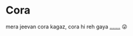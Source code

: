 # Cora

mera jeevan cora kagaz, cora hi reh gaya [.......](https://www.youtube.com/watch?v=81v-RHKZbiw)  :stuck_out_tongue_winking_eye:
